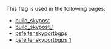 This flag is used in the following pages:
 - [build_skypost](../events/build_skypost.md)
 - [build_skypost_1](../events/build_skypost_1.md)
 - [psfeitenskyportbgps](../events/psfeitenskyportbgps.md)
 - [psfeitenskyportbgps_1](../events/psfeitenskyportbgps_1.md)
